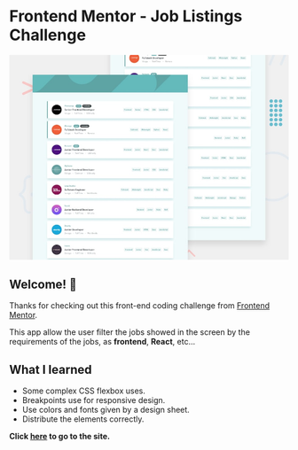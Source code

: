 # Frontend Mentor - Job Listings Challenge

![Design preview for the Job Listings coding challenge](./public/design/desktop-preview.jpg)

## Welcome! 👋

Thanks for checking out this front-end coding challenge from [Frontend Mentor](https://www.frontendmentor.io).


This app allow the user filter the jobs showed in the screen by the requirements of the jobs, as **frontend**, **React**, etc...


## What I learned

- Some complex CSS flexbox uses.
- Breakpoints use for responsive design.
- Use colors and fonts given by a design sheet.
- Distribute the elements correctly.


**Click [here](https://joblist-fea8c.web.app/) to go to the site.**
